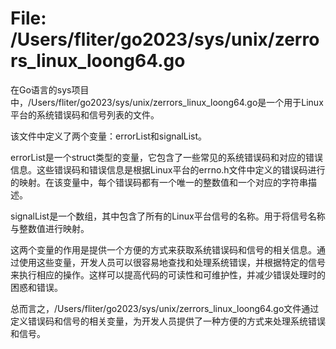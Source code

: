 # File: /Users/fliter/go2023/sys/unix/zerrors_linux_loong64.go

在Go语言的sys项目中，/Users/fliter/go2023/sys/unix/zerrors_linux_loong64.go是一个用于Linux平台的系统错误码和信号列表的文件。

该文件中定义了两个变量：errorList和signalList。

errorList是一个struct类型的变量，它包含了一些常见的系统错误码和对应的错误信息。这些错误码和错误信息是根据Linux平台的errno.h文件中定义的错误码进行的映射。在该变量中，每个错误码都有一个唯一的整数值和一个对应的字符串描述。

signalList是一个数组，其中包含了所有的Linux平台信号的名称。用于将信号名称与整数值进行映射。

这两个变量的作用是提供一个方便的方式来获取系统错误码和信号的相关信息。通过使用这些变量，开发人员可以很容易地查找和处理系统错误，并根据特定的信号来执行相应的操作。这样可以提高代码的可读性和可维护性，并减少错误处理时的困惑和错误。

总而言之，/Users/fliter/go2023/sys/unix/zerrors_linux_loong64.go文件通过定义错误码和信号的相关变量，为开发人员提供了一种方便的方式来处理系统错误和信号。


